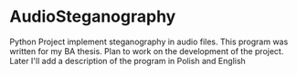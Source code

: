 # AudioSteganography
Python Project implement steganography in audio files.
This program was written for my BA thesis. Plan to work on the development of the project.
Later I'll add a description of the program in Polish and English
